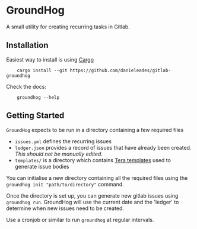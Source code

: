 # GroundHog

A small utility for creating recurring tasks in Gitlab.

## Installation

Easiest way to install is using [Cargo](https://doc.rust-lang.org/cargo/getting-started/installation.html)

        cargo install --git https://github.com/danieleades/gitlab-groundhog

Check the docs:

        groundhog --help

## Getting Started

`GroundHog` expects to be run in a directory containing a few required files

- `issues.yml` defines the recurring issues
- `ledger.json` provides a record of issues that have already been created. *This should not be manually edited*.
- `templates/` is a directory which contains [Tera templates](https://keats.github.io/tera/docs/#introduction) used to generate issue bodies

You can initialise a new directory containing all the required files using the `groundhog init "path/to/directory"` command.

Once the directory is set up, you can generate new gitlab issues using `groundhog run`. GroundHog will use the current date and the 'ledger' to determine when new issues need to be created.

Use a cronjob or similar to run `groundhog` at regular intervals.
